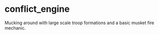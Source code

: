 # conflict_engine

Mucking around with large scale troop formations and a basic musket fire mechanic.
